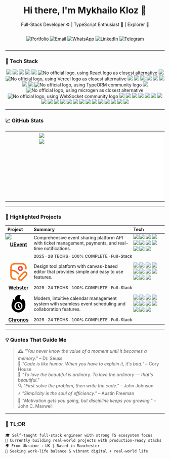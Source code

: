 <h1 align="center">Hi there, I'm Mykhailo Kloz 👋</h1>

<p align="center">
  Full-Stack Developer ⚙️ | TypeScript Enthusiast 💙 | Explorer 🚀
</p>

<div style="display: flex; justify-content: center;">
<p align="center" style="width: 600px;">
  <a href="https://mkloz.com" target="_blank" rel="noopener noreferrer" >
    <img src="https://img.shields.io/badge/Visit%20Portfolio-mkloz.com-FFD700?style=for-the-badge&logo=firefox-browser&logoColor=black" alt="Portfolio" />
  </a>
  <a href="mailto:micha21cloz@gmail.com"><img src="https://img.shields.io/badge/Email-micha21cloz@gmail.com-EA4335?style=for-the-badge&logo=gmail&logoColor=white" alt="Email" /></a>
  <a href="https://wa.me/380994577468" target="_blank" rel="noopener noreferrer"><img src="https://img.shields.io/badge/WhatsApp-Message-25D366?style=for-the-badge&logo=whatsapp&logoColor=white" alt="WhatsApp" /></a>
  <a href="https://linkedin.com/in/mkloz" target="_blank" rel="noopener noreferrer"><img src="https://img.shields.io/badge/LinkedIn-mkloz-0A66C2?style=for-the-badge&logo=linkedin&logoColor=white" alt="LinkedIn" /></a>
  <a href="https://mkl0z.t.me" target="_blank" rel="noopener noreferrer"><img src="https://img.shields.io/badge/Telegram-@mkl0z-26A5E4?style=for-the-badge&logo=telegram&logoColor=white" alt="Telegram" /></a>
</p>
</div>

---

### 💼 Tech Stack

<p align="center">
<!-- Frontend -->
<img src="https://img.shields.io/badge/React-20232A?style=for-the-badge&logo=react&logoColor=61DAFB" />
<img src="https://img.shields.io/badge/TailwindCSS-06B6D4?style=for-the-badge&logo=tailwindcss&logoColor=white" />
<img src="https://img.shields.io/badge/Next.js-000000?style=for-the-badge&logo=nextdotjs&logoColor=white" />
<img src="https://img.shields.io/badge/Vite-646CFF?style=for-the-badge&logo=vite&logoColor=FFD62E" />
<img src="https://img.shields.io/badge/React%20Query-FF4154?style=for-the-badge&logo=reactquery&logoColor=white" />
<img src="https://img.shields.io/badge/Zustand-000000?style=for-the-badge&logo=react&logoColor=white" title="No official logo, using React logo as closest alternative" />
<img src="https://img.shields.io/badge/React%20Hook%20Form-EC5990?style=for-the-badge&logo=reacthookform&logoColor=white" />
<img src="https://img.shields.io/badge/ShadCN%2FUI-111827?style=for-the-badge&logo=vercel&logoColor=white" title="No official logo, using Vercel logo as closest alternative" />
<img src="https://img.shields.io/badge/CSS-1572B6?style=for-the-badge&logo=css3&logoColor=white" />
<img src="https://img.shields.io/badge/HTML5-E34F26?style=for-the-badge&logo=html5&logoColor=white" />
<img src="https://img.shields.io/badge/JavaScript-F7DF1E?style=for-the-badge&logo=javascript&logoColor=black" />
<img src="https://img.shields.io/badge/TypeScript-3178C6?style=for-the-badge&logo=typescript&logoColor=white" />
<!-- Backend -->
<img src="https://img.shields.io/badge/Node.js-339933?style=for-the-badge&logo=nodedotjs&logoColor=white" />
<img src="https://img.shields.io/badge/Express-000000?style=for-the-badge&logo=express&logoColor=white" />
<img src="https://img.shields.io/badge/NestJS-E0234E?style=for-the-badge&logo=nestjs&logoColor=white" />
<img src="https://img.shields.io/badge/Prisma-2D3748?style=for-the-badge&logo=prisma&logoColor=white" />
<img src="https://img.shields.io/badge/TypeORM-FF0000?style=for-the-badge&logo=typeorm&logoColor=white" title="No official logo, using TypeORM community logo" />
<img src="https://img.shields.io/badge/JWT-000000?style=for-the-badge&logo=jsonwebtokens&logoColor=white" />
<img src="https://img.shields.io/badge/Microservices-FF6F00?style=for-the-badge&logo=microgen&logoColor=white" title="No official logo, using microgen as closest alternative" />
<img src="https://img.shields.io/badge/WebSockets-010101?style=for-the-badge&logo=websocket&logoColor=white" title="No official logo, using WebSocket community logo" />
<img src="https://img.shields.io/badge/Serverless-FD5750?style=for-the-badge&logo=serverless&logoColor=white" />
<img src="https://img.shields.io/badge/Socket.IO-010101?style=for-the-badge&logo=socket.io&logoColor=white" />
<img src="https://img.shields.io/badge/gRPC-4285F4?style=for-the-badge&logo=grpc&logoColor=white" />
<!-- Database -->
<img src="https://img.shields.io/badge/PostgreSQL-4169E1?style=for-the-badge&logo=postgresql&logoColor=white" />
<img src="https://img.shields.io/badge/MySQL-4479A1?style=for-the-badge&logo=mysql&logoColor=white" />
<img src="https://img.shields.io/badge/Redis-DC382D?style=for-the-badge&logo=redis&logoColor=white" />
<img src="https://img.shields.io/badge/MongoDB-47A248?style=for-the-badge&logo=mongodb&logoColor=white" />
<!-- DevOps -->
<img src="https://img.shields.io/badge/Docker-2496ED?style=for-the-badge&logo=docker&logoColor=white" />
<img src="https://img.shields.io/badge/GitHub%20Actions-2088FF?style=for-the-badge&logo=githubactions&logoColor=white" />
<img src="https://img.shields.io/badge/AWS-FF9900?style=for-the-badge&logo=amazonaws&logoColor=white" />
<img src="https://img.shields.io/badge/Azure-0078D4?style=for-the-badge&logo=microsoftazure&logoColor=white" />
<img src="https://img.shields.io/badge/Vercel-000000?style=for-the-badge&logo=vercel&logoColor=white" />
<img src="https://img.shields.io/badge/Terraform-7B42BC?style=for-the-badge&logo=terraform&logoColor=white" />
<img src="https://img.shields.io/badge/Ansible-EE0000?style=for-the-badge&logo=ansible&logoColor=white" />
<img src="https://img.shields.io/badge/Nginx-009639?style=for-the-badge&logo=nginx&logoColor=white" />
<img src="https://img.shields.io/badge/Linux-FCC624?style=for-the-badge&logo=linux&logoColor=black" />
<!-- Tools -->
<img src="https://img.shields.io/badge/Git-F05032?style=for-the-badge&logo=git&logoColor=white" />
<img src="https://img.shields.io/badge/Prettier-F7B93E?style=for-the-badge&logo=prettier&logoColor=white" />
<img src="https://img.shields.io/badge/ESLint-4B32C3?style=for-the-badge&logo=eslint&logoColor=white" />
<img src="https://img.shields.io/badge/Jest-C21325?style=for-the-badge&logo=jest&logoColor=white" />
<img src="https://img.shields.io/badge/Swagger-85EA2D?style=for-the-badge&logo=swagger&logoColor=black" />
</p>

---

### 📈 GitHub Stats

<table border="0" style="width:100%;">
  <tr>
    <td width="42%" valign="top" style="text-align:center; padding:5px; padding-bottom:0;">
      <img src="https://github-readme-stats.vercel.app/api?username=mkloz&show_icons=true&theme=tokyonight&hide_border=true" width="100%" />
      <br/>
      <img src="https://github-readme-stats.vercel.app/api/top-langs/?username=mkloz&layout=compact&theme=tokyonight&hide_border=true" width="100%" />
    </td>
    <td width="50%" valign="top" style="text-align:center; padding:5px; padding-bottom:0;">
      <img src="https://raw.githubusercontent.com/mkloz/metrics/master/metrics.svg?username=mkloz&theme=tokyonight" width="100%" />
    </td>
  </tr>
</table>

---

### 📌 Highlighted Projects

<table width="100%" align="center" style="width:100%; min-width:100%;">
  <thead>
    <tr>
      <th align="left">Project</th>
      <th align="left">Summary</th>
      <th align="left">Tech</th>
    </tr>
  </thead>
  <tbody>
    <!-- UEvent -->
    <tr>
      <td rowspan="2" style="vertical-align:top; text-align:center;">
        <a href="https://github.com/mkloz/uevent-frontend" style="display:block;">
          <div style="width:100%; display:block;">
            <img src="https://raw.githubusercontent.com/mkloz/uevent-frontend/main/public/logo.svg" style="width:100%; max-width:80px; margin:0 auto; display:block; transform: scale(1.20);" />
          </div>
          <div style="margin-top:0.5em; font-weight:bold; font-size:1.1em; text-align:center;">
            UEvent
          </div>
        </a>
      </td>
      <td>Comprehensive event sharing platform API with ticket management, payments, and real-time notifications.</td>
      <td>
        <img src="https://img.shields.io/badge/NestJS-E0234E?style=flat-square&logo=nestjs&logoColor=white" />
        <img src="https://img.shields.io/badge/React-20232A?style=flat-square&logo=react&logoColor=61DAFB" />
        <img src="https://img.shields.io/badge/PostgreSQL-4169E1?style=flat-square&logo=postgresql&logoColor=white" />
        <img src="https://img.shields.io/badge/TypeScript-3178C6?style=flat-square&logo=typescript&logoColor=white" />
        <img src="https://img.shields.io/badge/Prisma-2D3748?style=flat-square&logo=prisma&logoColor=white" />
        <img src="https://img.shields.io/badge/Stripe-635BFF?style=flat-square&logo=stripe&logoColor=white" />
        <img src="https://img.shields.io/badge/Redis-DC382D?style=flat-square&logo=redis&logoColor=white" />
        <img src="https://img.shields.io/badge/AWS S3-569A31?style=flat-square&logo=amazonaws&logoColor=white" />
        <img src="https://img.shields.io/badge/Docker-2496ED?style=flat-square&logo=docker&logoColor=white" />
        <img src="https://img.shields.io/badge/TailwindCSS-06B6D4?style=flat-square&logo=tailwindcss&logoColor=white" />
        <img src="https://img.shields.io/badge/+18%20more-grey?style=flat-square" />
      </td>
    </tr>
    <tr>
      <td colspan="2" style="font-size:13px; color:#555;">
        <b>2025</b> · <b>28 TECHS</b> · <b>100% COMPLETE</b> · <b>Full-Stack</b>
      </td>
    </tr>
    <!-- Webster -->
    <tr>
      <td rowspan="2" style="vertical-align:top; text-align:center;">
        <a href="https://github.com/mkloz/webster-frontend" style="display:block;">
          <div style="width:100%; display:block;">
            <img src="https://raw.githubusercontent.com/mkloz/webster-frontend/main/public/logo.svg" style="width:100%; max-width:80px; margin:0 auto; display:block;" />
          </div>
          <div style="margin-top:0.5em; font-weight:bold; font-size:1.1em; text-align:center;">
            Webster
          </div>
        </a>
      </td>
      <td>Design tool platform with canvas-based editor that provides simple and easy to use features.</td>
      <td>
        <img src="https://img.shields.io/badge/React-20232A?style=flat-square&logo=react&logoColor=61DAFB" />
        <img src="https://img.shields.io/badge/Konva-0081CB?style=flat-square&logo=konva&logoColor=white" />
        <img src="https://img.shields.io/badge/NestJS-E0234E?style=flat-square&logo=nestjs&logoColor=white" />
        <img src="https://img.shields.io/badge/PostgreSQL-4169E1?style=flat-square&logo=postgresql&logoColor=white" />
        <img src="https://img.shields.io/badge/TypeScript-3178C6?style=flat-square&logo=typescript&logoColor=white" />
        <img src="https://img.shields.io/badge/Prisma-2D3748?style=flat-square&logo=prisma&logoColor=white" />
        <img src="https://img.shields.io/badge/Redis-DC382D?style=flat-square&logo=redis&logoColor=white" />
        <img src="https://img.shields.io/badge/AWS S3-569A31?style=flat-square&logo=amazonaws&logoColor=white" />
        <img src="https://img.shields.io/badge/Docker-2496ED?style=flat-square&logo=docker&logoColor=white" />
        <img src="https://img.shields.io/badge/TailwindCSS-06B6D4?style=flat-square&logo=tailwindcss&logoColor=white" />
        <img src="https://img.shields.io/badge/+14%20more-grey?style=flat-square" />
      </td>
    </tr>
    <tr>
      <td colspan="2" style="font-size:13px; color:#555;">
        <b>2025</b> · <b>24 TECHS</b> · <b>100% COMPLETE</b> · <b>Full-Stack</b>
      </td>
    </tr>
    <!-- Chronos -->
    <tr>
      <td rowspan="2" style="vertical-align:top; text-align:center;">
        <a href="https://github.com/mkloz/chronos-frontend" style="display:block;">
          <div style="width:100%; display:block;">
            <img src="https://raw.githubusercontent.com/mkloz/chronos-frontend/main/public/logo.svg" style="width:100%; max-width:80px; margin:0 auto; display:block; transform: scale(0.85);" />
          </div>
          <div style="margin-top:0.5em; font-weight:bold; font-size:1.1em; text-align:center;">
            Chronos
          </div>
        </a>
      </td>
      <td>Modern, intuitive calendar management system with seamless event scheduling and collaboration features.</td>
      <td>
        <img src="https://img.shields.io/badge/React-20232A?style=flat-square&logo=react&logoColor=61DAFB" />
        <img src="https://img.shields.io/badge/NestJS-E0234E?style=flat-square&logo=nestjs&logoColor=white" />
        <img src="https://img.shields.io/badge/PostgreSQL-4169E1?style=flat-square&logo=postgresql&logoColor=white" />
        <img src="https://img.shields.io/badge/TypeScript-3178C6?style=flat-square&logo=typescript&logoColor=white" />
        <img src="https://img.shields.io/badge/Prisma-2D3748?style=flat-square&logo=prisma&logoColor=white" />
        <img src="https://img.shields.io/badge/Redis-DC382D?style=flat-square&logo=redis&logoColor=white" />
        <img src="https://img.shields.io/badge/AWS S3-569A31?style=flat-square&logo=amazonaws&logoColor=white" />
        <img src="https://img.shields.io/badge/Docker-2496ED?style=flat-square&logo=docker&logoColor=white" />
        <img src="https://img.shields.io/badge/TailwindCSS-06B6D4?style=flat-square&logo=tailwindcss&logoColor=white" />
        <img src="https://img.shields.io/badge/Day.js-FF2D20?style=flat-square&logo=dayjs&logoColor=white" />
        <img src="https://img.shields.io/badge/+15%20more-grey?style=flat-square" />
      </td>
    </tr>
    <tr>
      <td colspan="2" style="font-size:13px; color:#555;">
        <b>2025</b> · <b>24 TECHS</b> · <b>100% COMPLETE</b> · <b>Full-Stack</b>
      </td>
    </tr>
  </tbody>
</table>

---

### 💡 Quotes That Guide Me

> 🕰️ _"You never know the value of a moment until it becomes a memory."_ – Dr. Seuss  
> 💬 _"Code is like humor. When you have to explain it, it's bad."_ – Cory House  
> 💖 _"To love the beautiful is ordinary. To love the ordinary — that's beautiful."_  
> 🔍 _"First solve the problem, then write the code."_ – John Johnson  
> ⚡ _"Simplicity is the soul of efficiency."_ – Austin Freeman  
> 🌱 _"Motivation gets you going, but discipline keeps you growing."_ – John C. Maxwell

---

### 🧠 TL;DR

```txt
🎓 Self-taught full-stack engineer with strong TS ecosystem focus
💼 Currently building real-world projects with production-ready stacks
🌍 From Ukraine → UK | Based in Manchester
🧘 Seeking work-life balance & vibrant digital + real-world life
```
